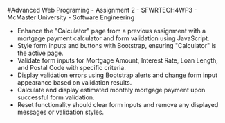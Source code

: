 #Advanced Web Programing - Assignment 2 - SFWRTECH4WP3 - McMaster University - Software Engineering

-  Enhance the "Calculator" page from a previous assignment with a mortgage payment calculator and form validation using JavaScript.
-  Style form inputs and buttons with Bootstrap, ensuring "Calculator" is the active page.
-  Validate form inputs for Mortgage Amount, Interest Rate, Loan Length, and Postal Code with specific criteria.
-  Display validation errors using Bootstrap alerts and change form input appearance based on validation results.
-  Calculate and display estimated monthly mortgage payment upon successful form validation.
-  Reset functionality should clear form inputs and remove any displayed messages or validation styles.
